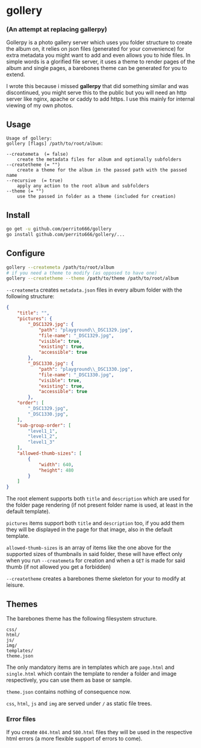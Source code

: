 # gollery
### (An attempt at replacing gallerpy)

Gollerpy is a photo gallery server which uses you folder structure to create the album on, it relies on json files (generated for your convenience) for extra metadata you might want to add and even allows you to hide files.
In simple words is a glorified file server, it uses a theme to render pages of the album and single pages, a barebones theme can be generated for you to extend.

I wrote this because i missed **gallerpy** that did something similar and was discontinued, you might serve this to the public but you will need an http server like nginx, apache or caddy to add https. I use this mainly for internal viewing of my own photos.
## Usage

```
Usage of gollery:
gollery [flags] /path/to/root/album:

--createmeta  (= false)
    create the metadata files for album and optionally subfolders
--createtheme (= "")
    create a theme for the album in the passed path with the passed name
--recursive  (= true)
    apply any action to the root album and subfolders
--theme (= "")
    use the passed in folder as a theme (included for creation)
```

## Install

```bash
go get -u github.com/perrito666/gollery
go install github.com/perrito666/gollery/...
```

## Configure

```bash
gollery --createmeta /path/to/root/album
# if you need a theme to modify (as opposed to have one)
gollery --createtheme --theme /path/to/theme /path/to/root/album
```

`--createmeta` creates `metadata.json` files in every album folder with the following structure:

```json
{
    "title": "",
    "pictures": {
        "_DSC1329.jpg": {
            "path": "playground\\_DSC1329.jpg",
            "file-name": "_DSC1329.jpg",
            "visible": true,
            "existing": true,
            "accessible": true
        },
        "_DSC1330.jpg": {
            "path": "playground\\_DSC1330.jpg",
            "file-name": "_DSC1330.jpg",
            "visible": true,
            "existing": true,
            "accessible": true
        },
    "order": [
        "_DSC1329.jpg",
        "_DSC1330.jpg",
    ],
    "sub-group-order": [
        "level1_1",
        "level1_2",
        "level1_3"
    ],
    "allowed-thumb-sizes": [
        {
            "width": 640,
            "height": 480
        }
    ]
}
```

The root element supports both `title` and `description` which are used for the folder page rendering (if not present folder name is used, at least in the default template).

`pictures` items support both `title` and `description` too, if you add them they will be displayed in the page for that image, also in the default template.

`allowed-thumb-sizes` is an array of items like the one above for the supported sizes of thumbnails in said folder, these will have effect only when you run `--createmeta` for creation and when a `GET` is made for said thumb (if not allowed you get a forbidden)

`--createtheme` creates a barebones theme skeleton for your to modify at leisure.

## Themes

The barebones theme has the following filesystem structure.

```
css/ 
html/  
js/
img/
templates/  
theme.json
```

The only mandatory items are in templates which are `page.html` and `single.html` which contain the template to render a folder and image respectively, you can use them as base or sample.

`theme.json` contains nothing of consequence now.

`css`, `html`, `js` and `img` are served under `/` as static file trees.

### Error files

If you create `404.html` and `500.html` files they will be used in the respective html errors (a more flexible support of errors to come).

